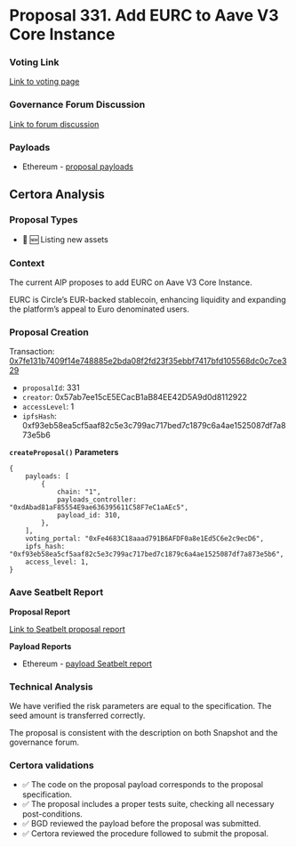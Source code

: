 # Proposal 331. Add EURC to Aave V3 Core Instance

### Voting Link
[Link to voting page](https://vote.onaave.com/proposal/?proposalId=331)

### Governance Forum Discussion
[Link to forum discussion](https://governance.aave.com/t/arfc-add-eurc-to-aave-v3-core-instance/21837)

### Payloads

* Ethereum - [proposal payloads](https://etherscan.io/address/0xe690bcd2a4048b3CF9BE0FcaACc6EACE6bEfB41B)



## Certora Analysis

### Proposal Types

* :gem: :new: Listing new assets


### Context
The current AIP proposes to add EURC on Aave V3 Core Instance.

EURC is Circle’s EUR-backed stablecoin, enhancing liquidity and expanding the platform’s appeal to Euro denominated users.

### Proposal Creation
Transaction: [0x7fe131b7409f14e748885e2bda08f2fd23f35ebbf7417bfd105568dc0c7ce329](https://etherscan.io/tx/0x7fe131b7409f14e748885e2bda08f2fd23f35ebbf7417bfd105568dc0c7ce329)
- `proposalId`: 331
- `creator`: 0x57ab7ee15cE5ECacB1aB84EE42D5A9d0d8112922
- `accessLevel`: 1
- `ipfsHash`: 0xf93eb58ea5cf5aaf82c5e3c799ac717bed7c1879c6a4ae1525087df7a873e5b6

**`createProposal()` Parameters**
```
{
    payloads: [
        {
            chain: "1",
            payloads_controller: "0xdAbad81aF85554E9ae636395611C58F7eC1aAEc5",
            payload_id: 310,
        },
    ],
    voting_portal: "0xFe4683C18aaad791B6AFDF0a8e1Ed5C6e2c9ecD6",
    ipfs_hash: "0xf93eb58ea5cf5aaf82c5e3c799ac717bed7c1879c6a4ae1525087df7a873e5b6",
    access_level: 1,
}
```

### Aave Seatbelt Report
**Proposal Report**

[Link to Seatbelt proposal report](https://github.com/bgd-labs/seatbelt-gov-v3/blob/main/reports/proposals/331.md)

**Payload Reports**

* Ethereum - [payload Seatbelt report](https://github.com/bgd-labs/seatbelt-gov-v3/blob/main/reports/payloads/1/0xdAbad81aF85554E9ae636395611C58F7eC1aAEc5/310.md)


### Technical Analysis
We have verified the risk parameters are equal to the specification. The seed amount is transferred correctly.

The proposal is consistent with the description on both Snapshot and the governance forum.

### Certora validations
* :white_check_mark: The code on the proposal payload corresponds to the proposal specification.
* :white_check_mark: The proposal includes a proper tests suite, checking all necessary post-conditions.
* :white_check_mark: BGD reviewed the payload before the proposal was submitted.
* :white_check_mark: Certora reviewed the procedure followed to submit the proposal.